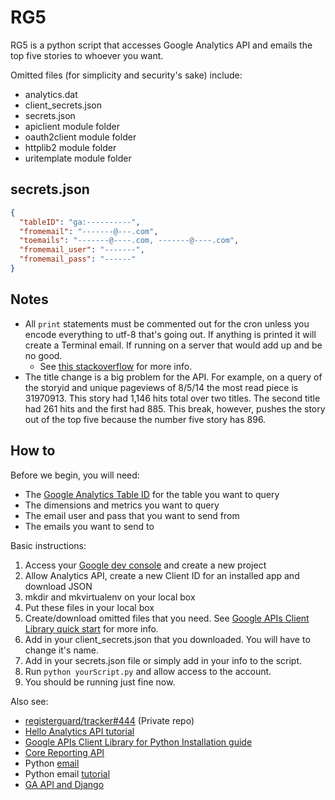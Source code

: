 # RG5

RG5 is a python script that accesses Google Analytics API and emails the top five stories to whoever you want.

Omitted files (for simplicity and security's sake) include:

* analytics.dat
* client_secrets.json
* secrets.json
* apiclient module folder
* oauth2client module folder
* httplib2 module folder
* uritemplate module folder

## secrets.json

```json
{
  "tableID": "ga:----------",
  "fromemail": "-------@---.com",
  "toemails": "-------@----.com, -------@----.com",
  "fromemail_user": "-------",
  "fromemail_pass": "------"
}

```

## Notes

* All `print` statements must be commented out for the cron unless you encode everything to utf-8 that's going out. If anything is printed it will create a Terminal email. If running on a server that would add up and be no good.
  * See [this stackoverflow](http://stackoverflow.com/a/492711/3784241) for more info.
* The title change is a big problem for the API. For example, on a query of the storyid and unique pageviews of 8/5/14 the most read piece is 31970913. This story had 1,146 hits total over two titles. The second title had 261 hits and the first had 885. This break, however, pushes the story out of the top five because the number five story has 896.


## How to

Before we begin, you will need:

* The [Google Analytics Table ID](https://developers.google.com/analytics/devguides/reporting/core/v3/index#user_reports) for the table you want to query
* The dimensions and metrics you want to query
* The email user and pass that you want to send from
* The emails you want to send to

Basic instructions:

1. Access your [Google dev console](https://console.developers.google.com) and create a new project
1. Allow Analytics API, create a new Client ID for an installed app and download JSON
1. mkdir and mkvirtualenv on your local box
1. Put these files in your local box 
1. Create/download omitted files that you need. See [Google APIs Client Library quick start]() for more info.
1. Add in your client_secrets.json that you downloaded. You will have to change it's name.
1. Add in your secrets.json file or simply add in your info to the script. 
1. Run `python yourScript.py` and allow access to the account.
1. You should be running just fine now.

Also see:

* [registerguard/tracker#444](https://github.com/registerguard/tracker/issues/444) (Private repo)
* [Hello Analytics API tutorial](https://developers.google.com/analytics/solutions/articles/hello-analytics-api)
* [Google APIs Client Library for Python Installation guide](https://developers.google.com/api-client-library/python/start/installation)
* [Core Reporting API](https://developers.google.com/analytics/devguides/reporting/core/v3/coreDevguide)
* Python [email](https://docs.python.org/2/library/email-examples.html)
* Python email [tutorial](http://www.pythonforbeginners.com/code-snippets-source-code/using-python-to-send-email)
* [GA API and Django](http://blog.iambob.me/accessing-google-analytics-from-django/)
